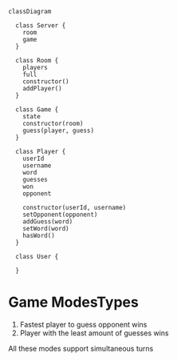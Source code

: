 ```mermaid
classDiagram

  class Server {
    room
    game
  }

  class Room {
    players
    full
    constructor()
    addPlayer()
  }

  class Game {
    state
    constructor(room)
    guess(player, guess)
  }

  class Player {
    userId
    username
    word
    guesses
    won
    opponent

    constructor(userId, username)
    setOpponent(opponent)
    addGuess(word)
    setWord(word)
    hasWord()
  }

  class User {

  }
```

# Game ModesTypes

1. Fastest player to guess opponent wins
2. Player with the least amount of guesses wins

All these modes support simultaneous turns
